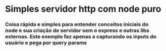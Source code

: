 # Simples servidor http com node puro

### Coisa rápida e simples para entender conceitos iniciais do node e sua criação de servidor sem o express e outras libs externas. Este exemplo faz apenas a capturando os inputs do usuário e pega por query params